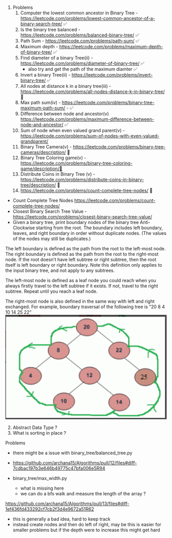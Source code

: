 
1. Problems 
	1. Computer the lowest common ancestor in Binary Tree	- https://leetcode.com/problems/lowest-common-ancestor-of-a-binary-search-tree/ ✅
	2. Is the binary tree balanced - https://leetcode.com/problems/balanced-binary-tree/ ✅
	3. Path Sum - https://leetcode.com/problems/path-sum/ ✅
	4. Maximum depth - https://leetcode.com/problems/maximum-depth-of-binary-tree/ ✅
	5. Find diameter of a binary Tree(ii) - https://leetcode.com/problems/diameter-of-binary-tree/ ✅
		- also try and get the path of the maximum diamter ✅
	6. Invert a binary Tree(ii) - https://leetcode.com/problems/invert-binary-tree/ ✅
	7. All nodes at distance k in a binary tree(iii) - https://leetcode.com/problems/all-nodes-distance-k-in-binary-tree/   🚫
	8. Max path sum(iv) - https://leetcode.com/problems/binary-tree-maximum-path-sum/ - ✅
	9. Difference between node and ancestor(v) https://leetcode.com/problems/maximum-difference-between-node-and-ancestor/  ✅
	10. Sum of node when even valued grand parent(v) - https://leetcode.com/problems/sum-of-nodes-with-even-valued-grandparent/ 
	11. Binary Tree Camera(v) - https://leetcode.com/problems/binary-tree-cameras/description/ 🚫
	12. Binary Tree Coloring game(v) - https://leetcode.com/problems/binary-tree-coloring-game/description/🚫 
	13. Distribute Coins in Binary Tree (v) - https://leetcode.com/problems/distribute-coins-in-binary-tree/description/ 🚫
	14. https://leetcode.com/problems/count-complete-tree-nodes/ 🚫

- Count Complete Tree Nodes https://leetcode.com/problems/count-complete-tree-nodes/ 
-  Closest Binary Search Tree Value - https://leetcode.com/problems/closest-binary-search-tree-value/
-  Given a binary tree, print boundary nodes of the binary tree Anti-Clockwise starting from the root. The boundary includes left boundary, leaves, and right boundary in order without duplicate nodes. (The values of the nodes may still be duplicates.)

The left boundary is defined as the path from the root to the left-most node. The right boundary is defined as the path from the root to the right-most node. If the root doesn’t have left subtree or right subtree, then the root itself is left boundary or right boundary. Note this definition only applies to the input binary tree, and not apply to any subtrees.

The left-most node is defined as a leaf node you could reach when you always firstly travel to the left subtree if it exists. If not, travel to the right subtree. Repeat until you reach a leaf node.

The right-most node is also defined in the same way with left and right exchanged.
For example, boundary traversal of the following tree is “20 8 4 10 14 25 22”
![Pasted_image_20201006201421](/processed/images/Pasted_image_20201006201421.png)


2. Abstract Data Type ?
4. What is sorting in place ?


Problems
- there might be a issue with binary_tree/balanced_tree.py  
- https://github.com/archana15/Algorithms/pull/12/files#diff-7cdbac197b3e646b49775c47bfa006e5R94

- binary_tree/max_width.py 
	- what is missing here
	- we can do a bfs walk and measure the length of the array ?

https://github.com/archana15/Algorithms/pull/13/files#diff-1ef436fd433292cf7cb2f3d4e9672a51R62 
- this is generally a bad idea, hard to keep track
- instead create nodes and then do left of right, may be this is easier for smaller problems but if the depth were to increase this might get hard
